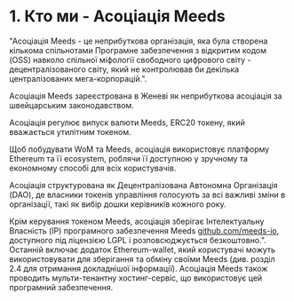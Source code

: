 
# 1. Кто ми - Асоціація Meeds

"Асоціація Meeds - це неприбуткова організація, яка була створена кількома спільнотами Програмне забезпечення з відкритим кодом (OSS) навколо спільної міфології свободного цифрового світу - децентралізованого світу, який не контролював би декілька централізованих мега-корпорацій.".

Асоціація Meeds зареєстрована в Женеві як неприбуткова асоціація за швейцарським законодавством.

Асоціація регулює випуск валюти Meeds, ERC20 токену, який вважається утилітним токеном.

Щоб побудувати WoM та Meeds, асоціація використовує платформу Ethereum та її ecosystеm, роблячи її доступною у зручному та економному способі для всіх користувачів.

Асоціація структурована як Децентралізована Автономна Організація (DAO), де власники токенів управління голосують за всі важливі зміни в організації, такі як вибір дошки керівників кожного року.

Крім керування токеном Meeds, асоціація зберігає Інтелектуальну Власність (IP) програмного забезпечення Meeds [ github.com/meeds-io](https://github.com/meeds-io), доступного під ліцензією LGPL і розповсюджується безкоштовно.". Останній включає додаток Ethereum-wallet, який користувачі можуть використовувати для зберігання та обміну своїми Meeds (див. розділ 2.4 для отримання докладнішої інформації). Асоціація Meeds також проводить мульти-тенантну хостинг-сервіс, що використовує цей програмний забезпечення.
